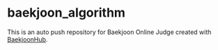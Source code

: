 # baekjoon_algorithm
This is an auto push repository for Baekjoon Online Judge created with [BaekjoonHub](https://github.com/BaekjoonHub/BaekjoonHub).
